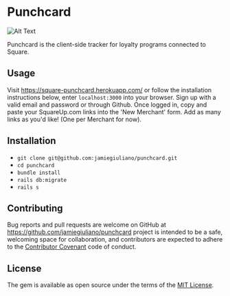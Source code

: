 # Punchcard

![Alt Text](https://giphy.com/gifs/851ddgfzonNPLttkur/html5)

Punchcard is the client-side tracker for loyalty programs connected to Square.

## Usage

Visit https://square-punchcard.herokuapp.com/ or follow the installation
instructions below, enter `localhost:3000` into your browser. Sign up with a
valid email and password or through Github. Once logged in, copy and paste
your SquareUp.com links into the 'New Merchant' form. Add as many links as
you'd like! (One per Merchant for now).

## Installation

- `git clone git@github.com:jamiegiuliano/punchcard.git`
- `cd punchcard`
- `bundle install`
- `rails db:migrate`
- `rails s`

## Contributing

Bug reports and pull requests are welcome on GitHub at https://github.com/jamiegiuliano/punchcard project is intended to be a safe, welcoming space for collaboration, and contributors are expected to adhere to the [Contributor Covenant](http://contributor-covenant.org) code of conduct.

## License

The gem is available as open source under the terms of the [MIT License](http://opensource.org/licenses/MIT).
